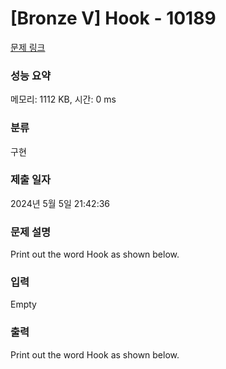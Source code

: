 # [Bronze V] Hook - 10189 

[문제 링크](https://www.acmicpc.net/problem/10189) 

### 성능 요약

메모리: 1112 KB, 시간: 0 ms

### 분류

구현

### 제출 일자

2024년 5월 5일 21:42:36

### 문제 설명

<p>Print out the word Hook as shown below.</p>

### 입력 

 Empty

### 출력 

 <p>Print out the word Hook as shown below.</p>


